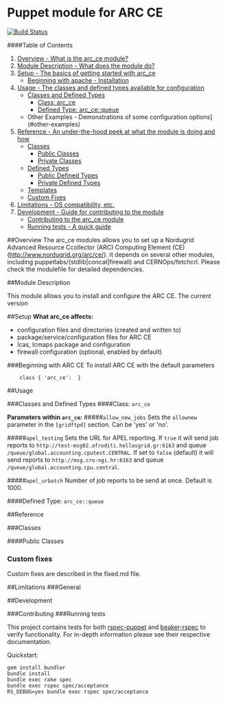 # Puppet module for ARC CE
[![Build Status](https://travis-ci.org/HEP-Puppet/arc_ce.png?branch=master)](https://travis-ci.org/HEP-Puppet/arc_ce)

####Table of Contents

1. [Overview - What is the arc_ce module?](#overview)
2. [Module Description - What does the module do?](#module-description)
3. [Setup - The basics of getting started with arc_ce](#setup)
    * [Beginning with apache - Installation](#beginning-with-arc_ce)
4. [Usage - The classes and defined types available for configuration](#usage)
    * [Classes and Defined Types](#classes-and-defined-types)
        * [Class: arc_ce](#class-arc_ce)
        * [Defined Type: arc_ce::queue](#defined-type-arc_cequeue)
    * Other Examples - Demonstrations of some configuration options](#other-examples)
5. [Reference - An under-the-hood peek at what the module is doing and how](#reference)
    * [Classes](#classes)
        * [Public Classes](#public-classes)
        * [Private Classes](#private-classes)
    * [Defined Types](#defined-types)
        * [Public Defined Types](#public-defined-types)
        * [Private Defined Types](#private-defined-types)
    * [Templates](#templates)
    * [Custom Fixes](#custom-fixes)
6. [Limitations - OS compatibility, etc.](#limitations)
7. [Development - Guide for contributing to the module](#development)
    * [Contributing to the arc_ce module](#contributing)
    * [Running tests - A quick guide](#running-tests)
    
    
##Overview
The arc_ce modules allows you to set up a Nordugrid Advanced Resource Ccollector (ARC) Computing Element (CE) (http://www.nordugrid.org/arc/ce/).
It depends on several other modules, including puppetlabs/(stdlib|concat|firewall) and CERNOps/fetchcrl. Please check the modulefile for detailed dependencies.

##Module Description

This module allows you to install and configure the ARC CE. The current version

##Setup
**What arc_ce affects:**

* configuration files and directories (created and written to)
* package/service/configuration files for ARC CE
* lcas, lcmaps package and configuration
* firewall configuration (optional, enabled by default)

###Beginning with ARC CE
To install ARC CE with the default parameters

```puppet
    class { 'arc_ce':  }
```

##Usage

###Classes and Defined Types
####Class: `arc_ce`

**Parameters within `arc_ce`:**
#####`allow_new_jobs`
Sets the `allownew` parameter in the `[gridftpd]` section. Can be 'yes' or 'no'.

#####`apel_testing`
Sets the URL for APEL reporting. If `true` it will send job reports to
`http://test-msg02.afroditi.hellasgrid.gr:6163` and queue `/queue/global.accounting.cputest.CENTRAL`.
If set to `false` (default) it will send reports to
`http://msg.cro-ngi.hr:6163` and queue `/queue/global.accounting.cpu.central`.

#####`apel_urbatch`
Number of job reports to be send at once. Default is 1000.

####Defined Type: `arc_ce::queue`

##Reference

###Classes

####Public Classes

### Custom fixes
Custom fixes are described in the fixed.md file.

##Limitations
###General

##Development

###Contributing
###Running tests

This project contains tests for both [rspec-puppet](http://rspec-puppet.com/) and [beaker-rspec](https://github.com/puppetlabs/beaker-rspec) to verify functionality. For in-depth information please see their respective documentation.

Quickstart:

    gem install bundler
    bundle install
    bundle exec rake spec
    bundle exec rspec spec/acceptance
    RS_DEBUG=yes bundle exec rspec spec/acceptance
